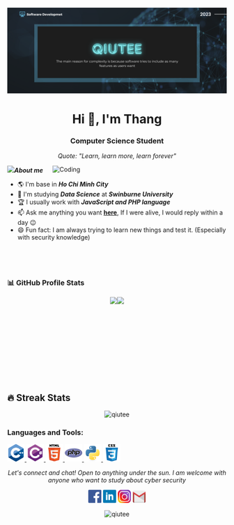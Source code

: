 ![alt text](./images/banner.png)
<h1 align="center">Hi 👋, I'm Thang</h1>
<h3 align="center">Computer Science Student</h3>
<p align="center"><i>Quote: "Learn, learn more, learn forever"</i><p>
<img align="right" alt="Coding" width="400" src="https://tse2.mm.bing.net/th?id=OIP.gReLR6hZjwyBxHmfLN1AVwHaFj&pid=Api&P=0&h=220"

### <img src="./images/stats.gif" width="30px">**_About me_**

- 🌎 I'm base in **_Ho Chi Minh City_** 
- 🏫 I'm studying  **_Data Science_** at **_Swinburne University_**
- 🏆 I usually work with **_JavaScript and PHP language_**
- 📫 Ask me anything you want [**here**](https://github.com/QiuTee/MinMinis/issues), If I were alive, I would reply within a day 😉
- 😄 Fun fact: I am always trying to learn new things and test it. (Especially with security knowledge)
<br>

<p align="left"> <a href="https://twitter.com/" target="blank"><img src="https://img.shields.io/twitter/follow/?logo=twitter&style=for-the-badge" alt="" /></a> </p>

### 📊 GitHub Profile Stats

<div style="display: flex; justify-content: center;">
  <img height="190em" src="https://github-readme-stats-eight-theta.vercel.app/api?username=QiuTee&show_icons=true&count_private=true&theme=great-gatsby&hide_border=true&bg_color=1F222E&title_color=F85D7F&icon_color=F8D866"/>
  <img height="190em" src="https://github-readme-stats-eight-theta.vercel.app/api/top-langs/?username=QiuTee&layout=compact&langs_count=8&theme=great-gatsby&hide_border=true&bg_color=1F222E&title_color=F85D7F&icon_color=F8D866"/>
</div>

## 🔥 Streak Stats
<p style="text-align: center;">
  <img src="https://github-readme-streak-stats.herokuapp.com/?user=QiuTee&theme=great-gatsby&hide_border=true" alt="qiutee" />
</p>
<h3 align="left">Languages and Tools:</h3>
<p align="left"> <a href="https://www.w3schools.com/cpp/" target="_blank" rel="noreferrer"> <img src="https://raw.githubusercontent.com/devicons/devicon/master/icons/cplusplus/cplusplus-original.svg" alt="cplusplus" width="40" height="40"/> </a> <a href="https://www.w3schools.com/cs/" target="_blank" rel="noreferrer"> <img src="https://raw.githubusercontent.com/devicons/devicon/master/icons/csharp/csharp-original.svg" alt="csharp" width="40" height="40"/> </a> <a href="https://www.w3.org/html/" target="_blank" rel="noreferrer"> <img src="https://raw.githubusercontent.com/devicons/devicon/master/icons/html5/html5-original-wordmark.svg" alt="html5" width="40" height="40"/> </a> <a href="https://www.php.net" target="_blank" rel="noreferrer"> <img src="https://raw.githubusercontent.com/devicons/devicon/master/icons/php/php-original.svg" alt="php" width="40" height="40"/> </a> <a href="https://www.python.org" target="_blank" rel="noreferrer"> <img src="https://raw.githubusercontent.com/devicons/devicon/master/icons/python/python-original.svg" alt="python" width="40" height="40"/> </a> 
<a href="https://www.w3schools.com/css/" target="_blank" rel="noreferrer"> <img src="https://raw.githubusercontent.com/devicons/devicon/master/icons/css3/css3-original-wordmark.svg" alt="css3" width="40" height="40"/> </a> </p>
<p align="center">
  <i>Let's connect and chat! Open to anything under the sun.</i>
  <i>I am welcome with anyone who want to study about cyber security</i>
  <p align="center">
    	<code><a href="https://www.facebook.com/thang.nguyenquoc.9883739"><img width="30px" src="./images/facebook.png" title="Facebook"/></a></code>
	<code><a href="https://www.linkedin.com/in/thang-nguyen-a927aa26b/"><img width="30px" src="./images/linkedin.png" title="Linkedin"/></a></code>
	<code><a href="https://www.instagram.com/nqthang13/"><img width="30px" src="./images/instagram.png" title="Instagram"/></a></code>
	<!-- <code><a href="https://twitter.com/MinMinis"><img width="30px" src="./images/twitter.png" title="Twitter"/></a></code> -->
	<code><a href="mailto:nqt8977@gmail.com"><img width="30px" src="./images/gmail.png" title="Gmail"/></a></code>
  </p>

<p align="center"> <img src="https://komarev.com/ghpvc/?username=qiutee&label=Profile%20views&color=0e75b6&style=flat" alt="qiutee" /> </p>
